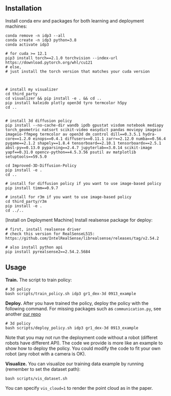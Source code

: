 

## Installation

Install conda env and packages for both learning and deployment machines:

    conda remove -n idp3 --all
    conda create -n idp3 python=3.8
    conda activate idp3
    
    # for cuda >= 12.1
    pip3 install torch==2.1.0 torchvision --index-url https://download.pytorch.org/whl/cu121
    # else, 
    # just install the torch version that matches your cuda version
    
    

    # install my visualizer
    cd third_party
    cd visualizer && pip install -e . && cd ..
    pip install kaleido plotly open3d tyro termcolor h5py
    cd ..


    # install 3d diffusion policy
    pip install --no-cache-dir wandb ipdb gpustat visdom notebook mediapy torch_geometric natsort scikit-video easydict pandas moviepy imageio imageio-ffmpeg termcolor av open3d dm_control dill==0.3.5.1 hydra-core==1.2.0 einops==0.4.1 diffusers==0.11.1 zarr==2.12.0 numba==0.56.4 pygame==2.1.2 shapely==1.8.4 tensorboard==2.10.1 tensorboardx==2.5.1 absl-py==0.13.0 pyparsing==2.4.7 jupyterlab==3.0.14 scikit-image yapf==0.31.0 opencv-python==4.5.3.56 psutil av matplotlib setuptools==59.5.0

    cd Improved-3D-Diffusion-Policy
    pip install -e .
    cd ..

    # install for diffusion policy if you want to use image-based policy
    pip install timm==0.9.7

    # install for r3m if you want to use image-based policy
    cd third_party/r3m
    pip install -e .
    cd ../..


[Install on Deployment Machine] Install realsense package for deploy:

    # first, install realsense driver
    # check this version for RealSenseL515: https://github.com/IntelRealSense/librealsense/releases/tag/v2.54.2

    # also install python api
    pip install pyrealsense2==2.54.2.5684

## Usage

**Train.** The script to train policy:

    # 3d policy
    bash scripts/train_policy.sh idp3 gr1_dex-3d 0913_example

**Deploy.** After you have trained the policy, deploy the policy with the following command. For missing packages such as `communication.py`, see another [our repo](https://github.com/YanjieZe/Humanoid-Teleoperation/tree/main/humanoid_teleoperation/teleop-zenoh)

    # 3d policy
    bash scripts/deploy_policy.sh idp3 gr1_dex-3d 0913_example


Note that you may not run the deployment code without a robot (differet robots have different API). The code we provide is more like an example to show how to deploy the policy. You could modify the code to fit your own robot (any robot with a camera is OK).

**Visualize.** You can visualize our training data example by running (remember to set the dataset path):

    bash scripts/vis_dataset.sh

You can specify `vis_cloud=1` to render the point cloud as in the paper.
